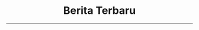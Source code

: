 ---
title: "Berita Terbaru"
subtitle: "<hr>"
# meta description
description: "berita terbaru"
draft: false
---